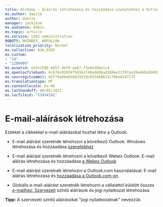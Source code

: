 ```yaml
---
title: Alchemy – Aláírás létrehozása és hozzáadása üzenetekhez a Outlook
ms.author: daeite
author: daeite
manager: jackiesm
ms.audience: Admin
ms.topic: article
ms.service: o365-administration
ROBOTS: NOINDEX, NOFOLLOW
localization_priority: Normal
ms.collection: Adm_O365
ms.custom:
- "24"
- "1200009"
ms.assetid: e1d1258b-6057-4ef9-ae67-f3e0e2bbe1c4
ms.openlocfilehash: 6c676c03834f5d1b1740addd6ad108ee1176faa19e4b0a5b8927ac1e600810d2
ms.sourcegitcommit: b5f7da89a650d2915dc652449623c78be6247175
ms.translationtype: MT
ms.contentlocale: hu-HU
ms.lasthandoff: 08/05/2021
ms.locfileid: "53934181"
---
```

# <a name="creating-email-signatures"></a>E-mail-aláírások létrehozása

Ezekkel a cikkekkel e-mail-aláírásokat hozhat létre a Outlook.
  
- E-mail aláírást szeretnék létrehozni a következő Outlook: Windows létrehozása és hozzáadása [üzenetekhez](https://support.office.com/article/8ee5d4f4-68fd-464a-a1c1-0e1c80bb27f2.aspx)
  
- E-mail aláírást szeretnék létrehozni a következő Webes Outlook: E-mail aláírás létrehozása és hozzáadása [a Webes Outlook](https://support.office.com/article/5ff9dcfd-d3f1-447b-b2e9-39f91b074ea3.aspx)

- E-mail aláírást szeretnék létrehozni a Outlook.com használatával: E-mail aláírás létrehozása és [hozzáadása a Outlook.com-on](https://support.office.com/article/776d9006-abdf-444e-b5b7-a61821dff034.aspx)

- Globális e-mail-aláírást szeretnék létrehozni a vállalattól küldött összes [e-mailhez: Szervezeti](https://docs.microsoft.com/microsoft-365/admin/setup/create-signatures-and-disclaimers) szintű aláírások és jogi nyilatkozat létrehozása

 **Tipp:** A szervezeti szintű aláírásokat "jogi nyilatkozatnak" nevezzük.
  